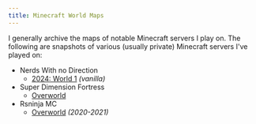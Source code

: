 ```yaml
---
title: Minecraft World Maps
---
```


I generally archive the maps of notable Minecraft servers I play on. The following are snapshots of various (usually private) Minecraft servers I've played on:

- Nerds With no Direction
  - [2024: World 1](/maps/minecraft/nwnd-2024-world1) *(vanilla)*
- Super Dimension Fortress
  - [Overworld](/maps/minecraft/mc-sdf-org)
- Rsninja MC
  - [Overworld](/maps/minecraft/rsninja-2020) *(2020-2021)*